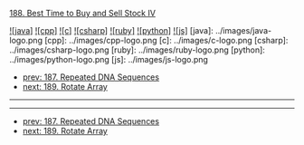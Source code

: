 [188. Best Time to Buy and Sell Stock IV](https://leetcode.com/problems/best-time-to-buy-and-sell-stock-iv/)

[![java]](../java/188-best-time-to-buy-and-sell-stock-iv.md)
[![cpp]](../cpp/188-best-time-to-buy-and-sell-stock-iv.md)
[![c]](../c/188-best-time-to-buy-and-sell-stock-iv.md)
[![csharp]](../csharp/188-best-time-to-buy-and-sell-stock-iv.md)
[![ruby]](../ruby/188-best-time-to-buy-and-sell-stock-iv.md)
[![python]](../python/188-best-time-to-buy-and-sell-stock-iv.md)
[![js]](../js/188-best-time-to-buy-and-sell-stock-iv.md)
[java]: ../images/java-logo.png
[cpp]: ../images/cpp-logo.png
[c]: ../images/c-logo.png
[csharp]: ../images/csharp-logo.png
[ruby]: ../images/ruby-logo.png
[python]: ../images/python-logo.png
[js]: ../images/js-logo.png

- [prev: 187. Repeated DNA Sequences](187-repeated-dna-sequences.md)
- [next: 189. Rotate Array](189-rotate-array.md)

---



---

- [prev: 187. Repeated DNA Sequences](187-repeated-dna-sequences.md)
- [next: 189. Rotate Array](189-rotate-array.md)

